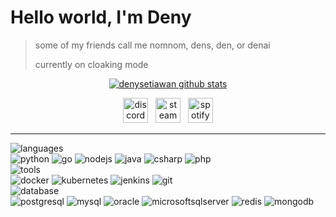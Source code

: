 # Hello world, I'm Deny
> some of my friends call me nomnom, dens, den, or denai
> 
> currently on cloaking mode

<p align="center">
  <a href="https://github.com/denysetiawan28"><img src="https://github-readme-stats.vercel.app/api?username=denysetiawan28&amp;hide_border=true&amp;show_icons=true&amp;theme=react" alt="denysetiawan github stats"></a>
</p>

<p align="center">
  <a href="https://discordapp.com/users/195547633656397824"><img title="discord" height="40px" width="40px" src="https://symbols.getvecta.com/stencil_78/72_discord-tile.213125d9e8.svg" /></a> &nbsp;
  <a href="https://steamcommunity.com/id/screwcork"><img title="steam" height="40px" width="40px" src="https://symbols.getvecta.com/stencil_96/95_steam-icon.48411dd3f8.svg" /></a> <space> &nbsp;</space>
  <a href="https://open.spotify.com/user/21qholackpgjlblhogatpcaxi?si=c8ca4438b4f2454a"><img title="spotify" height="40px" width="40px" src="https://symbols.getvecta.com/stencil_96/67_spotify-tile.8c1aae57ca.svg" /></a> 
</p>

-- --
![languages](https://img.shields.io/static/v1?label=&message=learning%20languages%20:%20&color=111&style=for-the-badge) <br>
![python](https://img.shields.io/static/v1?logo=python&label=&message=python&color=151515&logoColor=1597BB&style=for-the-badge)
![go](https://img.shields.io/static/v1?logo=go&label=&message=golang&color=151515&logoColor=FF0000&style=for-the-badge)
![nodejs](https://img.shields.io/static/v1?logo=nodedotjs&label=&message=nodejs&color=151515&logoColor=1597BB&style=for-the-badge)
![java](https://img.shields.io/static/v1?logo=java&label=&message=java&color=151515&logoColor=FF0000&style=for-the-badge)
![csharp](https://img.shields.io/static/v1?logo=csharp&label=&message=csharp&color=151515&logoColor=1597BB&style=for-the-badge)
![php](https://img.shields.io/static/v1?logo=php&label=&message=php&color=151515&logoColor=FF0000&style=for-the-badge)
&nbsp;&nbsp;&nbsp;
<br>
![tools](https://img.shields.io/static/v1?label=&message=learning%20tools%20:&color=111&style=for-the-badge) <br>
![docker](https://img.shields.io/static/v1?logo=docker&label=&message=docker&color=151515&logoColor=FF0000&style=for-the-badge)
![kubernetes](https://img.shields.io/static/v1?logo=kubernetes&label=&message=kubernetes&color=151515&logoColor=1597BB&style=for-the-badge)
![jenkins](https://img.shields.io/static/v1?logo=jenkins&label=&message=jenkins&color=151515&logoColor=FF0000&style=for-the-badge)
![git](https://img.shields.io/static/v1?logo=git&label=&message=git&color=151515&logoColor=1597BB&style=for-the-badge)
&nbsp;&nbsp;&nbsp;
<br>
![database](https://img.shields.io/static/v1?label=&message=learning%20database%20:&color=111&style=for-the-badge) <br>
![postgresql](https://img.shields.io/static/v1?logo=python&label=&message=postgresql&color=151515&logoColor=1597BB&style=for-the-badge)
![mysql](https://img.shields.io/static/v1?logo=mysql&label=&message=mysql&color=151515&logoColor=FF0000&style=for-the-badge)
![oracle](https://img.shields.io/static/v1?logo=oracle&label=&message=oracle&color=151515&logoColor=1597BB&style=for-the-badge)
![microsoftsqlserver](https://img.shields.io/static/v1?logo=microsoftsqlserver&label=&message=microsoftSQL&color=151515&logoColor=FF0000&style=for-the-badge)
![redis](https://img.shields.io/static/v1?logo=redis&label=&message=redis&color=151515&logoColor=1597BB&style=for-the-badge)
![mongodb](https://img.shields.io/static/v1?logo=mongodb&label=&message=mongodb&color=151515&logoColor=FF0000&style=for-the-badge)

